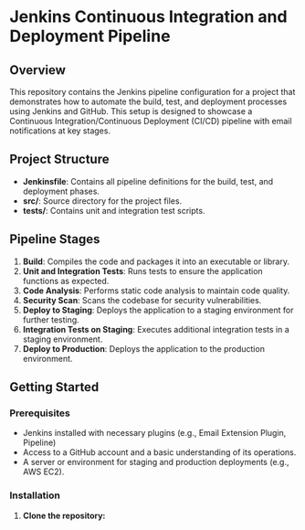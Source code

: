 # Jenkins Continuous Integration and Deployment Pipeline

## Overview

This repository contains the Jenkins pipeline configuration for a project that demonstrates how to automate the build, test, and deployment processes using Jenkins and GitHub. This setup is designed to showcase a Continuous Integration/Continuous Deployment (CI/CD) pipeline with email notifications at key stages.

## Project Structure

- **Jenkinsfile**: Contains all pipeline definitions for the build, test, and deployment phases.
- **src/**: Source directory for the project files.
- **tests/**: Contains unit and integration test scripts.

## Pipeline Stages

1. **Build**: Compiles the code and packages it into an executable or library.
2. **Unit and Integration Tests**: Runs tests to ensure the application functions as expected.
3. **Code Analysis**: Performs static code analysis to maintain code quality.
4. **Security Scan**: Scans the codebase for security vulnerabilities.
5. **Deploy to Staging**: Deploys the application to a staging environment for further testing.
6. **Integration Tests on Staging**: Executes additional integration tests in a staging environment.
7. **Deploy to Production**: Deploys the application to the production environment.

## Getting Started

### Prerequisites

- Jenkins installed with necessary plugins (e.g., Email Extension Plugin, Pipeline)
- Access to a GitHub account and a basic understanding of its operations.
- A server or environment for staging and production deployments (e.g., AWS EC2).

### Installation

1. **Clone the repository:**

